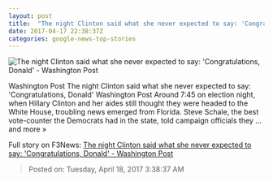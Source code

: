 ```yaml
---
layout: post
title:  "The night Clinton said what she never expected to say: 'Congratulations, Donald' - Washington Post"
date: 2017-04-17 22:38:37Z
categories: google-news-top-stories
---
```


![The night Clinton said what she never expected to say: 'Congratulations, Donald' - Washington Post](https://img.washingtonpost.com/rf/image_1484w/2010-2019/WashingtonPost/2016/11/07/Others/Images/2016-11-07/hrc381478537533.jpg)

Washington Post The night Clinton said what she never expected to say: 'Congratulations, Donald' Washington Post Around 7:45 on election night, when Hillary Clinton and her aides still thought they were headed to the White House, troubling news emerged from Florida. Steve Schale, the best vote-counter the Democrats had in the state, told campaign officials they ... and more »


Full story on F3News: [The night Clinton said what she never expected to say: 'Congratulations, Donald' - Washington Post](http://www.f3nws.com/n/AZtzFG)

> Posted on: Tuesday, April 18, 2017 3:38:37 AM
